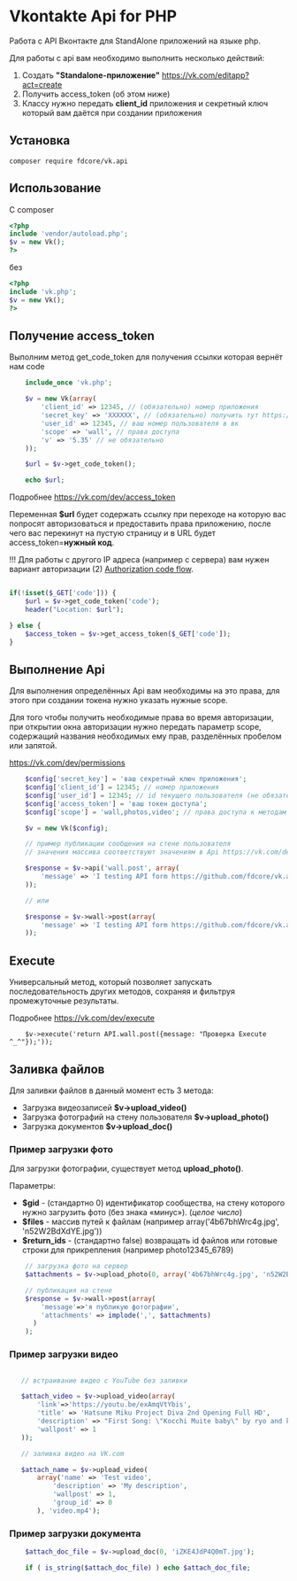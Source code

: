 Vkontakte Api for PHP
======================

Работа с API Вконтакте для StandAlone приложений на языке php.

Для работы с api вам необходимо выполнить несколько действий:

1. Создать **"Standalone-приложение"** https://vk.com/editapp?act=create
2. Получить access_token (об этом ниже)
3. Классу нужно передать **client_id** приложения и секретный ключ который вам даётся при создании приложения


## Установка

```
composer require fdcore/vk.api
```


## Использование

C composer

```php
<?php
include 'vendor/autoload.php';
$v = new Vk();
?>
```

без

```php
<?php
include 'vk.php';
$v = new Vk();
?>
```


## Получение access_token

Выполним метод get_code_token для получения ссылки которая вернёт нам code

```php
	include_once 'vk.php';

	$v = new Vk(array(
		'client_id' => 12345, // (обязательно) номер приложения
		'secret_key' => 'XXXXXX', // (обязательно) получить тут https://vk.com/editapp?id=12345&section=options где 12345 - client_id
		'user_id' => 12345, // ваш номер пользователя в вк
		'scope' => 'wall', // права доступа
		'v' => '5.35' // не обязательно
	));

	$url = $v->get_code_token();

	echo $url;
```

Подробнее <https://vk.com/dev/access_token>

Переменная **$url** будет содержать ссылку при переходе на которую вас попросят авторизоваться и предоставить права приложению, после чего вас перекинут на пустую страницу и в URL будет access_token=**нужный код**.

!!! Для работы с другого IP адреса (например с сервера) вам нужен вариант авторизации (2) [Authorization code flow](https://vk.com/dev/authcode_flow_user).

```php

if(!isset($_GET['code'])) {
	$url = $v->get_code_token('code');
	header("Location: $url");

} else {
	$access_token = $v->get_access_token($_GET['code']);
}


```

## Выполнение Api

Для выполнения определённых Api вам необходимы на это права, для этого при создании токена нужно указать нужные scope.

Для того чтобы получить необходимые права во время авторизации, при открытии окна авторизации нужно передать параметр scope, содержащий названия необходимых ему прав, разделённых пробелом или запятой.

https://vk.com/dev/permissions

```php
	$config['secret_key'] = 'ваш секретный ключ приложения';
	$config['client_id'] = 12345; // номер приложения
	$config['user_id'] = 12345; // id текущего пользователя (не обязательно)
	$config['access_token'] = 'ваш токен доступа';
	$config['scope'] = 'wall,photos,video'; // права доступа к методам (для генерации токена)

	$v = new Vk($config);

	// пример публикации сообщения на стене пользователя
	// значения массива соответствуют значениям в Api https://vk.com/dev/wall.post

	$response = $v->api('wall.post', array(
	    'message' => 'I testing API form https://github.com/fdcore/vk.api'
	));

	// или

	$response = $v->wall->post(array(
	    'message' => 'I testing API form https://github.com/fdcore/vk.api'
	));
```

## Execute

Универсальный метод, который позволяет запускать последовательность других методов, сохраняя и фильтруя промежуточные результаты.

Подробнее https://vk.com/dev/execute


```
	$v->execute('return API.wall.post({message: "Проверка Execute ^_^"});'));
```

## Заливка файлов

Для заливки файлов в данный момент есть 3 метода:

- Загрузка видеозаписей **$v->upload_video()**
- Загрузка фотографий на стену пользователя **$v->upload_photo()**
- Загрузка документов **$v->upload_doc()**

### Пример загрузки фото

Для загрузки фотографии, существует метод **upload_photo()**.

Параметры:

- **$gid** - (стандартно 0) идентификатор сообщества, на стену которого нужно загрузить фото (без знака «минус»). (*целое число*)
- **$files** - массив путей к файлам (например array('4b67bhWrc4g.jpg', 'n52W2BdXdYE.jpg'))
- **$return_ids** - (стандартно false) возвращать id файлов или готовые строки для прикрепления (например photo12345_6789)

```php
    // загрузка фото на сервер
    $attachments = $v->upload_photo(0, array('4b67bhWrc4g.jpg', 'n52W2BdXdYE.jpg'));

    // публикация на стене
    $response = $v->wall->post(array(
        'message'=>'я публикую фотографии',
        'attachments' => implode(',', $attachments)
      )
    );

```

### Пример загрузки видео

```php

   // встраивание видео с YouTube без заливки

   $attach_video = $v->upload_video(array(
       'link'=>'https://youtu.be/exAmqVtYbis',
       'title' => 'Hatsune Miku Project Diva 2nd Opening Full HD',
       'description' => "First Song: \"Kocchi Muite baby\" by ryo and kz",
       'wallpost' => 1
   ));

   // заливка видео на VK.com

   $attach_name = $v->upload_video(
       array('name' => 'Test video',
           'description' => 'My description',
           'wallpost' => 1,
           'group_id' => 0
       ), 'video.mp4');

```

### Пример загрузки документа

```php
    $attach_doc_file = $v->upload_doc(0, 'iZKE4JdP4Q0mT.jpg');

    if ( is_string($attach_doc_file) ) echo $attach_doc_file;

```
